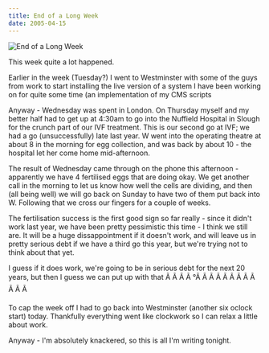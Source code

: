 ```yaml
---
title: End of a Long Week
date: 2005-04-15
---
```


![End of a Long Week](https://source.unsplash.com/cckf4TsHAuw/1600x900)

This week quite a lot happened.

Earlier in the week (Tuesday?) I went to Westminster with some of the guys from work to start installing the live version of a system I have been working on for quite some time (an implementation of my CMS scripts 

Anyway - Wednesday was spent in London. On Thursday myself and my better half had to get up at 4:30am to go into the Nuffield Hospital in Slough for the crunch part of our IVF treatment. This is our second go at IVF; we had a go (unsuccessfully) late last year. W went into the operating theatre at about 8 in the morning for egg collection, and was back by about 10 - the hospital let her come home mid-afternoon.

The result of Wednesday came through on the phone this afternoon - apparently we have 4 fertilised eggs that are doing okay. We get another call in the morning to let us know how well the cells are dividing, and then (all being well) we will go back on Sunday to have two of them put back into W. Following that we cross our fingers for a couple of weeks.

The fertilisation success is the first good sign so far really - since it didn't work last year, we have been pretty pessimistic this time - I think we still are. It will be a huge dissappointment if it doesn't work, and will leave us in pretty serious debt if we have a third go this year, but we're trying not to think about that yet.

I guess if it does work, we're going to be in serious debt for the next 20 years, but then I guess we can put up with that Ã Ã Ã Ã °Ã Ã Ã Ã Ã Ã Ã Ã Ã Ã Ã Ã 

To cap the week off I had to go back into Westminster (another six oclock start) today. Thankfully everything went like clockwork so I can relax a little about work.

Anyway - I'm absolutely knackered, so this is all I'm writing tonight.